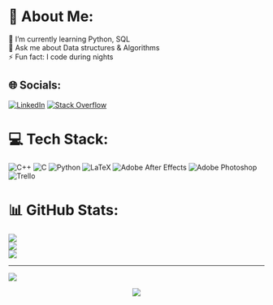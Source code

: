 # 💫 About Me:
🌱 I’m currently learning Python, SQL<br>💬 Ask me about Data structures & Algorithms<br>⚡ Fun fact: I code during nights


## 🌐 Socials:
[![LinkedIn](https://img.shields.io/badge/LinkedIn-%230077B5.svg?logo=linkedin&logoColor=white)](https://linkedin.com/in/ayna-sultanova/) [![Stack Overflow](https://img.shields.io/badge/-Stackoverflow-FE7A16?logo=stack-overflow&logoColor=white)](https://stackoverflow.com/users/17739512) 

# 💻 Tech Stack:
![C++](https://img.shields.io/badge/c++-%2300599C.svg?style=for-the-badge&logo=c%2B%2B&logoColor=white) ![C](https://img.shields.io/badge/c-%2300599C.svg?style=for-the-badge&logo=c&logoColor=white) ![Python](https://img.shields.io/badge/python-3670A0?style=for-the-badge&logo=python&logoColor=ffdd54) ![LaTeX](https://img.shields.io/badge/latex-%23008080.svg?style=for-the-badge&logo=latex&logoColor=white) ![Adobe After Effects](https://img.shields.io/badge/Adobe%20After%20Effects-9999FF.svg?style=for-the-badge&logo=Adobe%20After%20Effects&logoColor=white) ![Adobe Photoshop](https://img.shields.io/badge/adobephotoshop-%2331A8FF.svg?style=for-the-badge&logo=adobephotoshop&logoColor=white) ![Trello](https://img.shields.io/badge/Trello-%23026AA7.svg?style=for-the-badge&logo=Trello&logoColor=white)
# 📊 GitHub Stats:
![](https://github-readme-stats.vercel.app/api?username=realayna&theme=dark&hide_border=false&include_all_commits=true&count_private=true)<br/>
![](https://github-readme-streak-stats.herokuapp.com/?user=realayna&theme=dark&hide_border=false)<br/>
![](https://github-readme-stats.vercel.app/api/top-langs/?username=realayna&theme=dark&hide_border=false&include_all_commits=true&count_private=true&layout=compact)

---
[![](https://visitcount.itsvg.in/api?id=realayna&icon=0&color=9)](https://visitcount.itsvg.in)

<!-- Proudly created with GPRM ( https://gprm.itsvg.in ) -->


<div align="center">
<img src="https://komarev.com/ghpvc/?username=realayna&&style=flat-square" align="center" />
</div> 
